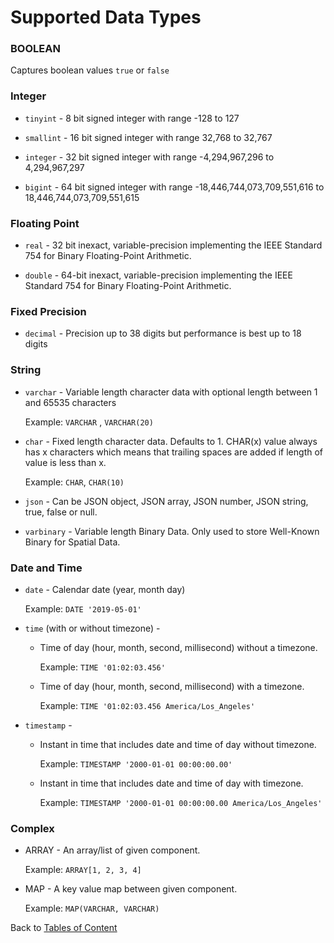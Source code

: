 # Supported Data Types

### BOOLEAN

Captures boolean values `true` or `false`

### Integer

- `tinyint` - 8 bit signed integer with range -128 to 127

- `smallint` - 16 bit signed integer with range 32,768 to 32,767

- `integer` - 32 bit signed integer with range -4,294,967,296 to 4,294,967,297

- `bigint` - 64 bit signed integer with range -18,446,744,073,709,551,616 to 18,446,744,073,709,551,615

### Floating Point

- `real` - 32 bit inexact, variable-precision implementing the IEEE Standard 754 for Binary Floating-Point Arithmetic.

- `double` - 64-bit inexact, variable-precision implementing the IEEE Standard 754 for Binary Floating-Point Arithmetic.

### Fixed Precision

- `decimal` - Precision up to 38 digits but performance is best up to 18 digits

### String

- `varchar` - Variable length character data with optional length between 1 and 65535 characters

    Example: `VARCHAR` , `VARCHAR(20)`

- `char` - Fixed length character data. Defaults to 1. CHAR(x) value always has x characters which means that trailing spaces are added if length of value is less than x.

    Example: `CHAR`, `CHAR(10)`

- `json` - Can be JSON object, JSON array, JSON number, JSON string, true, false or null.

- `varbinary` - Variable length Binary Data. Only used to store Well-Known Binary for Spatial Data.

### Date and Time

- `date` - Calendar date (year, month day)

    Example: `DATE '2019-05-01'`

- `time` (with or without timezone) -

    - Time of day (hour, month, second, millisecond) without a timezone.

        Example: `TIME '01:02:03.456'`

    - Time of day (hour, month, second, millisecond) with a timezone.

        Example: `TIME '01:02:03.456 America/Los_Angeles'`

- `timestamp` -
    - Instant in time that includes date and time of day without timezone.

        Example: `TIMESTAMP '2000-01-01 00:00:00.00'`

    - Instant in time that includes date and time of day with timezone.

        Example: `TIMESTAMP '2000-01-01 00:00:00.00 America/Los_Angeles'`

### Complex

- ARRAY - An array/list of given component.

    Example: `ARRAY[1, 2, 3, 4]`

- MAP - A key value map between given component.

    Example: `MAP(VARCHAR, VARCHAR)`



Back to [Tables of Content](../README.md#getting-started-guide-to-host)
